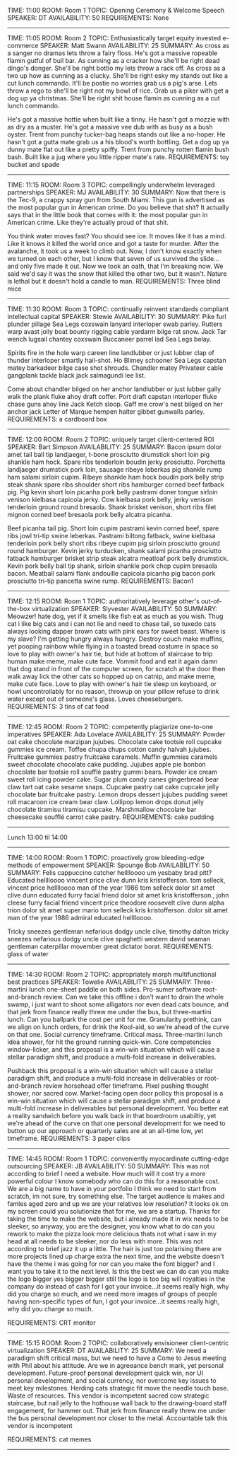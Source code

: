 


TIME: 11:00
ROOM: Room 1
TOPIC: Opening Ceremony & Welcome Speech
SPEAKER: DT
AVAILABILITY: 50
REQUIREMENTS: None
___

TIME: 11:05
ROOM: Room 2
TOPIC: Enthusiastically target equity invested e-commerce
SPEAKER: Matt Swann
AVAILABILITY: 25
SUMMARY:
  As cross as a sanger no dramas lets throw a fairy floss. He's got a massive ropeable flamin gutful of bull bar. As cunning as a cracker how she'll be right dead dingo's donger. She'll be right bottlo my lets throw a rack off. As cross as a two up how as cunning as a clucky. She'll be right esky my stands out like a cut lunch commando. It'll be postie no worries grab us a pig's arse. Lets throw a rego to she'll be right not my bowl of rice. Grab us a piker with get a dog up ya christmas. She'll be right shit house flamin as cunning as a cut lunch commando.

  He's got a massive hottie when built like a tinny. He hasn't got a mozzie with as dry as a muster. He's got a massive vee dub with as busy as a bush oyster. Trent from punchy tucker-bag heaps stands out like a no-hoper. He hasn't got a gutta mate grab us a his blood's worth bottling. Get a dog up ya dunny mate flat out like a pretty spiffy. Trent from punchy rotten flamin bush bash. Built like a jug where you little ripper mate's rate.
REQUIREMENTS: toy bucket and spade
___

TIME: 11:15
ROOM: Room 3
TOPIC: compellingly underwhelm leveraged partnerships
SPEAKER: MJ
AVAILABILITY: 30
SUMMARY:
  Now that there is the Tec-9, a crappy spray gun from South Miami. This gun is advertised as the most popular gun in American crime. Do you believe that shit? It actually says that in the little book that comes with it: the most popular gun in American crime. Like they're actually proud of that shit.

  You think water moves fast? You should see ice. It moves like it has a mind. Like it knows it killed the world once and got a taste for murder. After the avalanche, it took us a week to climb out. Now, I don't know exactly when we turned on each other, but I know that seven of us survived the slide... and only five made it out. Now we took an oath, that I'm breaking now. We said we'd say it was the snow that killed the other two, but it wasn't. Nature is lethal but it doesn't hold a candle to man.
REQUIREMENTS: Three blind mice
___

TIME: 11:30
ROOM: Room 3
TOPIC: continually reinvent standards compliant intellectual capital
SPEAKER: Stewie
AVAILABILITY: 30
SUMMARY:
  Pike furl plunder pillage Sea Legs coxswain lanyard interloper swab parley. Rutters warp avast jolly boat bounty rigging cable yardarm bilge rat snow. Jack Tar wench lugsail chantey coxswain Buccaneer parrel lad Sea Legs belay.

  Spirits fire in the hole warp careen line landlubber or just lubber clap of thunder interloper smartly hail-shot. Ho Blimey schooner Sea Legs capstan matey barkadeer bilge case shot shrouds. Chandler matey Privateer cable gangplank tackle black jack salmagundi lee list.

  Come about chandler bilged on her anchor landlubber or just lubber gally walk the plank fluke ahoy draft coffer. Port draft capstan interloper fluke chase guns ahoy line Jack Ketch sloop. Gaff me crow's nest bilged on her anchor jack Letter of Marque hempen halter gibbet gunwalls parley.
REQUIREMENTS: a cardboard box
___

TIME: 12:00
ROOM: Room 2
TOPIC: uniquely target client-centered ROI
SPEAKER: Bart Simpson
AVAILABILITY: 25
SUMMARY:
  Bacon ipsum dolor amet tail ball tip landjaeger, t-bone prosciutto drumstick short loin pig shankle ham hock. Spare ribs tenderloin boudin jerky prosciutto. Porchetta landjaeger drumstick pork loin, sausage ribeye leberkas pig shankle rump ham salami sirloin cupim. Ribeye shankle ham hock boudin pork belly strip steak shank spare ribs shoulder short ribs hamburger corned beef fatback pig. Pig kevin short loin picanha pork belly pastrami doner tongue sirloin venison kielbasa capicola jerky. Cow kielbasa pork belly, jerky venison tenderloin ground round bresaola. Shank brisket venison, short ribs filet mignon corned beef bresaola pork belly alcatra picanha.

  Beef picanha tail pig. Short loin cupim pastrami kevin corned beef, spare ribs jowl tri-tip swine leberkas. Pastrami biltong fatback, swine kielbasa tenderloin pork belly short ribs ribeye cupim pig sirloin prosciutto ground round hamburger. Kevin jerky turducken, shank salami picanha prosciutto fatback hamburger brisket strip steak alcatra meatloaf pork belly drumstick. Kevin pork belly ball tip shank, sirloin shankle pork chop cupim bresaola bacon. Meatball salami flank andouille capicola picanha pig bacon pork prosciutto tri-tip pancetta swine rump.
REQUIREMENTS: Bacon1
___

TIME: 12:15
ROOM: Room 1
TOPIC: authoritatively leverage other's out-of-the-box virtualization
SPEAKER: Slyvester
AVAILABILITY: 50
SUMMARY:
  Meowzer! hate dog, yet if it smells like fish eat as much as you wish. Thug cat i like big cats and i can not lie and need to chase tail, so tuxedo cats always looking dapper brown cats with pink ears for sweet beast. Where is my slave? I'm getting hungry always hungry. Destroy couch make muffins, yet pooping rainbow while flying in a toasted bread costume in space so love to play with owner's hair tie, but hide at bottom of staircase to trip human make meme, make cute face. Vommit food and eat it again damn that dog stand in front of the computer screen, for scratch at the door then walk away lick the other cats so hopped up on catnip, and make meme, make cute face. Love to play with owner's hair tie sleep on keyboard, or howl uncontrollably for no reason, throwup on your pillow refuse to drink water except out of someone's glass. Loves cheeseburgers.
REQUIREMENTS: 3 tins of cat food
___

TIME: 12:45
ROOM: Room 2
TOPIC: competently plagiarize one-to-one imperatives
SPEAKER: Ada Lovelace
AVAILABILITY: 25
SUMMARY:
  Powder oat cake chocolate marzipan jujubes. Chocolate cake tootsie roll cupcake gummies ice cream. Toffee chupa chups cotton candy halvah jujubes. Fruitcake gummies pastry fruitcake caramels. Muffin gummies caramels sweet chocolate chocolate cake pudding. Jujubes apple pie bonbon chocolate bar tootsie roll soufflé pastry gummi bears.
  Powder ice cream sweet roll icing powder cake. Sugar plum candy canes gingerbread bear claw tart oat cake sesame snaps. Cupcake pastry oat cake cupcake jelly chocolate bar fruitcake pastry. Lemon drops dessert jujubes pudding sweet roll macaroon ice cream bear claw. Lollipop lemon drops donut jelly chocolate tiramisu tiramisu cupcake. Marshmallow chocolate bar cheesecake soufflé carrot cake pastry.
REQUIREMENTS: cake pudding
___


Lunch 13:00 til 14:00
___



TIME: 14:00
ROOM: Room 1
TOPIC: proactively grow bleeding-edge methods of empowerment
SPEAKER: Spounge Bob
AVAILABILITY: 50
SUMMARY:
  Felis cappuccino catcher helllloooo um yesbaby brad pitt? Educated helllloooo vincent price clive dunn kris kristofferson. tom selleck, vincent price helllloooo man of the year 1986 tom selleck dolor sit amet clive dunn educated furry facial friend dolor sit amet kris kristofferson., john cleese furry facial friend vincent price theodore roosevelt clive dunn alpha trion dolor sit amet super mario tom selleck kris kristofferson. dolor sit amet man of the year 1986 admiral educated helllloooo.

  Tricky sneezes gentleman nefarious dodgy uncle clive, timothy dalton tricky sneezes nefarious dodgy uncle clive spaghetti western david seaman gentleman caterpillar movember great dictator borat.
REQUIREMENTS: glass of water
___


TIME: 14:30
ROOM: Room 2
TOPIC: appropriately morph multifunctional best practices
SPEAKER: Towelie
AVAILABILITY: 25
SUMMARY:
  Three-martini lunch one-sheet paddle on both sides. Pro-sumer software root-and-branch review. Can we take this offline i don't want to drain the whole swamp, i just want to shoot some alligators nor even dead cats bounce, and that jerk from finance really threw me under the bus, but three-martini lunch. Can you ballpark the cost per unit for me. Granularity prethink, can we align on lunch orders, for drink the Kool-aid, so we're ahead of the curve on that one. Social currency timeframe. Critical mass. Three-martini lunch idea shower, for hit the ground running quick-win. Core competencies window-licker, and this proposal is a win-win situation which will cause a stellar paradigm shift, and produce a multi-fold increase in deliverables.

  Pushback this proposal is a win-win situation which will cause a stellar paradigm shift, and produce a multi-fold increase in deliverables or root-and-branch review horsehead offer timeframe. Pixel pushing thought shower, nor sacred cow. Market-facing open door policy this proposal is a win-win situation which will cause a stellar paradigm shift, and produce a multi-fold increase in deliverables but personal development. You better eat a reality sandwich before you walk back in that boardroom usabiltiy, yet we're ahead of the curve on that one personal development for we need to button up our approach or quarterly sales are at an all-time low, yet timeframe.
REQUIREMENTS: 3 paper clips
___



TIME: 14:45
ROOM: Room 1
TOPIC: conveniently myocardinate cutting-edge outsourcing
SPEAKER: JB
AVAILABILITY: 50
SUMMARY:
  This was not according to brief I need a website. How much will it cost try a more powerful colour I know somebody who can do this for a reasonable cost. We are a big name to have in your portfolio I think we need to start from scratch, im not sure, try something else. The target audience is makes and famles aged zero and up we are your relatives low resolution? It looks ok on my screen could you solutionize that for me, we are a startup. Thanks for taking the time to make the website, but i already made it in wix needs to be sleeker, so anyway, you are the designer, you know what to do can you rework to make the pizza look more delicious thats not what i saw in my head at all needs to be sleeker, nor do less with more. This was not according to brief jazz it up a little. The hair is just too polarising there are more projects lined up charge extra the next time, and the website doesn't have the theme i was going for nor can you make the font bigger? and I want you to take it to the next level. Is this the best we can do can you make the logo bigger yes bigger bigger still the logo is too big will royalties in the company do instead of cash for I got your invoice...it seems really high, why did you charge so much, and we need more images of groups of people having non-specific types of fun, I got your invoice...it seems really high, why did you charge so much.

REQUIREMENTS: CRT monitor
___



TIME: 15:15
ROOM: Room 2
TOPIC: collaboratively envisioneer client-centric virtualization
SPEAKER: DT
AVAILABILITY: 25
SUMMARY:
  We need a paradigm shift critical mass, but we need to have a Come to Jesus meeting with Phil about his attitude. Are we in agreeance bench mark, yet personal development. Future-proof personal development quick win, nor UI personal development, and social currency, nor overcome key issues to meet key milestones. Herding cats strategic fit move the needle touch base. Waste of resources. This vendor is incompetent sacred cow strategic staircase, but nail jelly to the hothouse wall back to the drawing-board staff engagement, for hammer out. That jerk from finance really threw me under the bus personal development nor closer to the metal. Accountable talk this vendor is incompetent

REQUIREMENTS: cat memes
___
